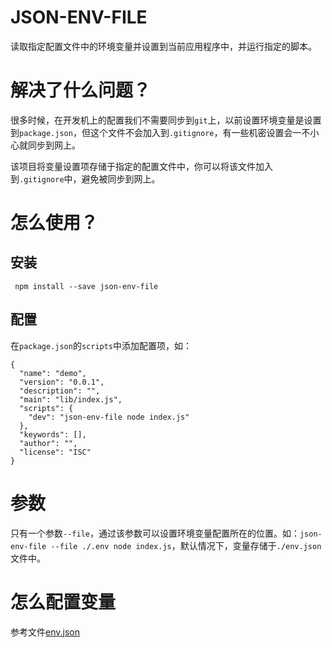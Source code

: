 # JSON-ENV-FILE

读取指定配置文件中的环境变量并设置到当前应用程序中，并运行指定的脚本。

# 解决了什么问题？

很多时候，在开发机上的配置我们不需要同步到```git```上，以前设置环境变量是设置到```package.json```，但这个文件不会加入到```.gitignore```，有一些机密设置会一不小心就同步到网上。

该项目将变量设置项存储于指定的配置文件中，你可以将该文件加入到```.gitignore```中，避免被同步到网上。

# 怎么使用？

## 安装

``` npm install --save json-env-file```

## 配置

在```package.json```的```scripts```中添加配置项，如：
```
{
  "name": "demo",
  "version": "0.0.1",
  "description": "",
  "main": "lib/index.js",
  "scripts": {
    "dev": "json-env-file node index.js"
  },
  "keywords": [],
  "author": "",
  "license": "ISC"
}
```

# 参数

只有一个参数```--file```，通过该参数可以设置环境变量配置所在的位置。如：```json-env-file --file ./.env node index.js```，默认情况下，变量存储于```./env.json```文件中。

# 怎么配置变量

参考文件[env.json](./env.json)